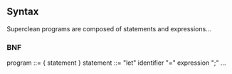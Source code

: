 ## Syntax

Superclean programs are composed of statements and expressions...

### BNF

program ::= { statement }
statement ::= "let" identifier "=" expression ";" ...
